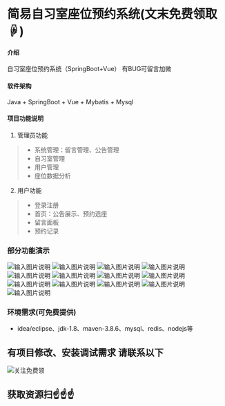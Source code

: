 # 简易自习室座位预约系统(文末免费领取☟)
> 
#### 介绍
自习室座位预约系统（SpringBoot+Vue）
有BUG可留言加微

#### 软件架构
Java + SpringBoot + Vue + Mybatis + Mysql

#### 项目功能说明

1. 管理员功能
> + 系统管理：留言管理、公告管理
> + 自习室管理
> + 用户管理
> + 座位数据分析
2. 用户功能
> + 登录注册
> + 首页：公告展示、预约选座
> + 留言面板
> + 预约记录


### 部分功能演示
![输入图片说明](photo/1-1.png)
![输入图片说明](photo/1-2.png)
![输入图片说明](photo/1-3.png)
![输入图片说明](photo/1-4.png)
![输入图片说明](photo/1-5.png)
![输入图片说明](photo/1-6.png)
![输入图片说明](photo/1-7.png)
![输入图片说明](photo/1-8.png)
![输入图片说明](photo/2-1.png)
![输入图片说明](photo/2-2.png)
![输入图片说明](photo/2-3.png)
![输入图片说明](photo/2-4.png)
![输入图片说明](photo/2-5.png)

### 环境需求(可免费提供)
- idea/eclipse、jdk-1.8、maven-3.8.6、mysql、redis、nodejs等


## 有项目修改、安装调试需求 请联系以下
![关注免费领](联系.png)

## 获取资源扫☝☝☝
